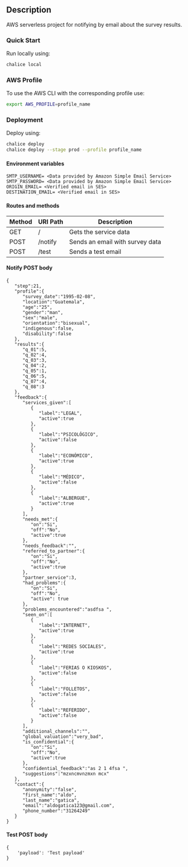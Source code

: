 ## Description

AWS serverless project for notifying by email about the survey results.



### Quick Start
Run locally using:  
```bash
chalice local
```

### AWS Profile
To use the AWS CLI with the corresponding profile use:
```bash
export AWS_PROFILE=profile_name
```

### Deployment
Deploy  using:  
```bash
chalice deploy
chalice deploy --stage prod --profile profile_name
```

#### Environment variables
```text
SMTP_USERNAME= <Data provided by Amazon Simple Email Service> 
SMTP_PASSWORD= <Data provided by Amazon Simple Email Service>
ORIGIN_EMAIL= <Verified email in SES>
DESTINATION_EMAIL= <Verified email in SES>
```

#### Routes and methods
| Method | URI Path        | Description                           |
|---     |---              |---                                    |
| GET    | /               | Gets the service data                 |
| POST   | /notify         | Sends an email with survey data       |
| POST   | /test           | Sends a test email                    |

#### Notify POST body
```json5
{
   "step":21,
   "profile":{
      "survey_date":"1995-02-08",
      "location":"Guatemala",
      "age":"25",
      "gender":"man",
      "sex":"male",
      "orientation":"bisexual",
      "indigenous":false,
      "disability":false
   },
   "results":{
      "q_01":5,
      "q_02":4,
      "q_03":3,
      "q_04":2,
      "q_05":1,
      "q_06":5,
      "q_07":4,
      "q_08":3
   },
   "feedback":{
      "services_given":[
         {
            "label":"LEGAL",
            "active":true
         },
         {
            "label":"PSICOLÓGICO",
            "active":false
         },
         {
            "label":"ECONÓMICO",
            "active":true
         },
         {
            "label":"MÉDICO",
            "active":false
         },
         {
            "label":"ALBERGUE",
            "active":true
         }
      ],
      "needs_met":{
         "on":"Si",
         "off":"No",
         "active":true
      },
      "needs_feedback":"",
      "referred_to_partner":{
         "on":"Si",
         "off":"No",
         "active":true
      },
      "partner_service":3,
      "had_problems":{
         "on":"Si",
         "off":"No",
         "active": true
      },
      "problems_encountered":"asdfsa ",
      "seen_on":[
         {
            "label":"INTERNET",
            "active":true
         },
         {
            "label":"REDES SOCIALES",
            "active":true
         },
         {
            "label":"FERIAS O KIOSKOS",
            "active":false
         },
         {
            "label":"FOLLETOS",
            "active":false
         },
         {
            "label":"REFERIDO",
            "active":false
         }
      ],
      "additional_channels":"",
      "global_valuation":"very_bad",
      "is_confidential":{
         "on":"Si",
         "off":"No",
         "active":true
      },
      "confidential_feedback":"as 2 1 4fsa ",
      "suggestions":"mzxncmvnzmxn mcx"
   },
   "contact":{
      "anonymity":"false",
      "first_name":"aldo",
      "last_name":"gatica",
      "email":"aldogatica123@gmail.com",
      "phone_number":"31264249"
   }
}
```
#### Test POST body
```json5
{
    'payload': 'Test payload'
}
```